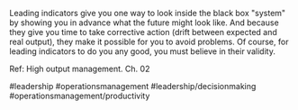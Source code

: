 Leading indicators give you one way to look inside the black box "system" by showing you in advance what the future might look like. And because they give you time to take corrective action (drift between expected and real output), they make it possible for you to avoid problems. Of course, for leading indicators to do you any good, you must believe in their validity.

Ref: High output management. Ch. 02

#leadership #operationsmanagement #leadership/decisionmaking #operationsmanagement/productivity 